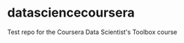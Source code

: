 datasciencecoursera
===================

Test repo for the Coursera Data Scientist's Toolbox course
